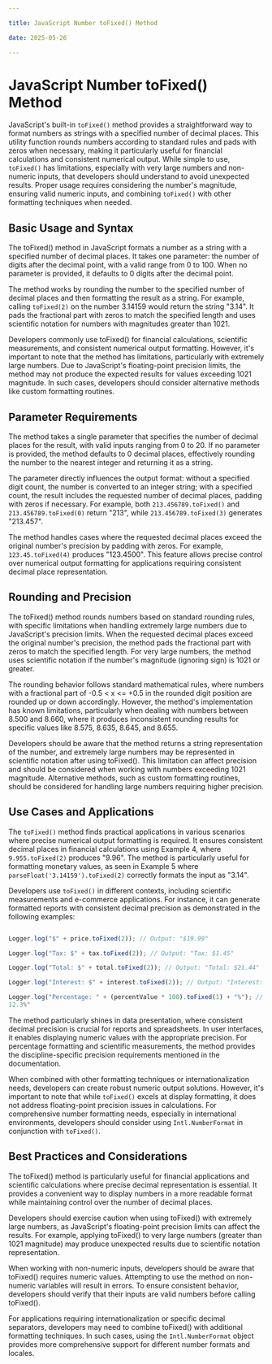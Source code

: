 ```yaml
---

title: JavaScript Number toFixed() Method

date: 2025-05-26

---
```



# JavaScript Number toFixed() Method

JavaScript's built-in `toFixed()` method provides a straightforward way to format numbers as strings with a specified number of decimal places. This utility function rounds numbers according to standard rules and pads with zeros when necessary, making it particularly useful for financial calculations and consistent numerical output. While simple to use, `toFixed()` has limitations, especially with very large numbers and non-numeric inputs, that developers should understand to avoid unexpected results. Proper usage requires considering the number's magnitude, ensuring valid numeric inputs, and combining `toFixed()` with other formatting techniques when needed.


## Basic Usage and Syntax

The toFixed() method in JavaScript formats a number as a string with a specified number of decimal places. It takes one parameter: the number of digits after the decimal point, with a valid range from 0 to 100. When no parameter is provided, it defaults to 0 digits after the decimal point.

The method works by rounding the number to the specified number of decimal places and then formatting the result as a string. For example, calling `toFixed(2)` on the number 3.14159 would return the string "3.14". It pads the fractional part with zeros to match the specified length and uses scientific notation for numbers with magnitudes greater than 1021.

Developers commonly use toFixed() for financial calculations, scientific measurements, and consistent numerical output formatting. However, it's important to note that the method has limitations, particularly with extremely large numbers. Due to JavaScript's floating-point precision limits, the method may not produce the expected results for values exceeding 1021 magnitude. In such cases, developers should consider alternative methods like custom formatting routines.


## Parameter Requirements

The method takes a single parameter that specifies the number of decimal places for the result, with valid inputs ranging from 0 to 20. If no parameter is provided, the method defaults to 0 decimal places, effectively rounding the number to the nearest integer and returning it as a string.

The parameter directly influences the output format: without a specified digit count, the number is converted to an integer string; with a specified count, the result includes the requested number of decimal places, padding with zeros if necessary. For example, both `213.456789.toFixed()` and `213.456789.toFixed(0)` return "213", while `213.456789.toFixed(3)` generates "213.457".

The method handles cases where the requested decimal places exceed the original number's precision by padding with zeros. For example, `123.45.toFixed(4)` produces "123.4500". This feature allows precise control over numerical output formatting for applications requiring consistent decimal place representation.


## Rounding and Precision

The toFixed() method rounds numbers based on standard rounding rules, with specific limitations when handling extremely large numbers due to JavaScript's precision limits. When the requested decimal places exceed the original number's precision, the method pads the fractional part with zeros to match the specified length. For very large numbers, the method uses scientific notation if the number's magnitude (ignoring sign) is 1021 or greater.

The rounding behavior follows standard mathematical rules, where numbers with a fractional part of -0.5 < x <= +0.5 in the rounded digit position are rounded up or down accordingly. However, the method's implementation has known limitations, particularly when dealing with numbers between 8.500 and 8.660, where it produces inconsistent rounding results for specific values like 8.575, 8.635, 8.645, and 8.655.

Developers should be aware that the method returns a string representation of the number, and extremely large numbers may be represented in scientific notation after using toFixed(). This limitation can affect precision and should be considered when working with numbers exceeding 1021 magnitude. Alternative methods, such as custom formatting routines, should be considered for handling large numbers requiring higher precision.


## Use Cases and Applications

The `toFixed()` method finds practical applications in various scenarios where precise numerical output formatting is required. It ensures consistent decimal places in financial calculations using Example 4, where `9.955.toFixed(2)` produces "9.96". The method is particularly useful for formatting monetary values, as seen in Example 5 where `parseFloat('3.14159').toFixed(2)` correctly formats the input as "3.14".

Developers use `toFixed()` in different contexts, including scientific measurements and e-commerce applications. For instance, it can generate formatted reports with consistent decimal precision as demonstrated in the following examples:

```javascript

Logger.log("$" + price.toFixed(2)); // Output: "$19.99"

Logger.log("Tax: $" + tax.toFixed(2)); // Output: "Tax: $1.45"

Logger.log("Total: $" + total.toFixed(2)); // Output: "Total: $21.44"

Logger.log("Interest: $" + interest.toFixed(2)); // Output: "Interest: $50.00"

Logger.log("Percentage: " + (percentValue * 100).toFixed(1) + "%"); // Output: "Percentage: 
12.3%"

```

The method particularly shines in data presentation, where consistent decimal precision is crucial for reports and spreadsheets. In user interfaces, it enables displaying numeric values with the appropriate precision. For percentage formatting and scientific measurements, the method provides the discipline-specific precision requirements mentioned in the documentation.

When combined with other formatting techniques or internationalization needs, developers can create robust numeric output solutions. However, it's important to note that while `toFixed()` excels at display formatting, it does not address floating-point precision issues in calculations. For comprehensive number formatting needs, especially in international environments, developers should consider using `Intl.NumberFormat` in conjunction with `toFixed()`.


## Best Practices and Considerations

The toFixed() method is particularly useful for financial applications and scientific calculations where precise decimal representation is essential. It provides a convenient way to display numbers in a more readable format while maintaining control over the number of decimal places.

Developers should exercise caution when using toFixed() with extremely large numbers, as JavaScript's floating-point precision limits can affect the results. For example, applying toFixed() to very large numbers (greater than 1021 magnitude) may produce unexpected results due to scientific notation representation.

When working with non-numeric inputs, developers should be aware that toFixed() requires numeric values. Attempting to use the method on non-numeric variables will result in errors. To ensure consistent behavior, developers should verify that their inputs are valid numbers before calling toFixed().

For applications requiring internationalization or specific decimal separators, developers may need to combine toFixed() with additional formatting techniques. In such cases, using the `Intl.NumberFormat` object provides more comprehensive support for different number formats and locales.

